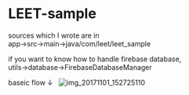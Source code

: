 # LEET-sample

sources which I wrote are in   
app->src->main->java/com/leet/leet_sample     
      
      
if you want to know how to handle firebase database,     
  utils->database->FirebaseDatabaseManager



baseic flow ↓
  
 ![img_20171101_152725110](https://user-images.githubusercontent.com/21037246/32301259-7313f16a-bf1a-11e7-92f2-40442c5a6a49.jpg)


  
  
 
 
